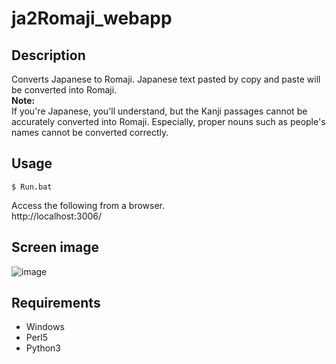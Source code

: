 # ja2Romaji_webapp 

## Description  
Converts Japanese to Romaji. Japanese text pasted by copy and paste will be converted into Romaji.    
**Note:**  
If you're Japanese, you'll understand, but the Kanji passages cannot be accurately converted into Romaji. Especially, proper nouns such as people's names cannot be converted correctly.  
  
## Usage
```
$ Run.bat
```

Access the following from a browser.</br>
http://localhost:3006/

## Screen image  
![image](https://user-images.githubusercontent.com/10069642/83610184-100cdd00-a5ba-11ea-898a-82aaba8fc1d8.png)

## Requirements
- Windows
- Perl5
- Python3
